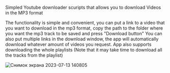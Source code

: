 Simpled Youtube downloader scuripts that allows you to download Videos in the MP3 format

The functionality is simple and convenient, you can put a link to a video that you want to download in the mp3 format, copy the path to the folder where you want the mp3 track to be saved and press "Download button"
You can also put multiple links in the download window, the app will automatically download whatever amount of videos you request.
App also supports downloading the whole playlists (Note that it may take time to download all the tracks from the playlist)

![Снимок экрана 2023-07-13 140805](https://github.com/Serpantiner/Youtubedownload_MP3/assets/85799080/20c092a8-c95b-4674-ad9b-57ca79ee925e)
